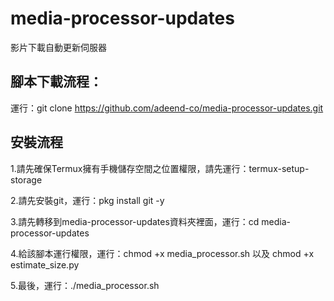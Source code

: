 # media-processor-updates
影片下載自動更新伺服器

腳本下載流程：
-
運行：git clone https://github.com/adeend-co/media-processor-updates.git

安裝流程
-
1.請先確保Termux擁有手機儲存空間之位置權限，請先運行：termux-setup-storage

2.請先安裝git，運行：pkg install git -y

3.請先轉移到media-processor-updates資料夾裡面，運行：cd media-processor-updates

4.給該腳本運行權限，運行：chmod +x media_processor.sh 以及 chmod +x estimate_size.py

5.最後，運行：./media_processor.sh
